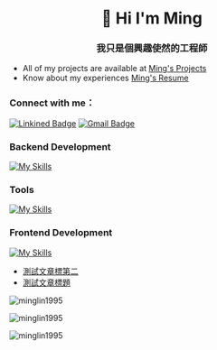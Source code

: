 <h1 align="center">👋 Hi I'm Ming</h1>
<h3 align="center">我只是個興趣使然的工程師</h3>

-  All of my projects are available at [Ming's Projects](https://www.minglin.vip/projects)
-  Know about my experiences [Ming's Resume](https://www.minglin.vip/Ming's%20Resume.pdf)

<h3 align="left">Connect with me：</h3>

[![Linkined Badge](https://img.shields.io/badge/Linkined-blue?style=flat&logo=linkedin&logoColor=white&link=https%3A%2F%2Fwww.linkedin.com%2Fin%2Fyo036563%2F)](https://www.linkedin.com/in/youminglin/)
[![Gmail Badge](https://img.shields.io/badge/Gmail-red?style=flat&logo=gmail&logoColor=white)](mailto:ben014335@gmail.com)

<h3 align="left">Backend Development</h3>

[![My Skills](https://skillicons.dev/icons?i=nodejs,express,py,flask,mysql,mongodb,redis)](https://skillicons.dev)

<h3 align="left">Tools</h3>

[![My Skills](https://skillicons.dev/icons?i=aws,linux,nginx,docker,git,github,githubactions,jest,figma,postman)](https://skillicons.dev)

<h3 align="left">Frontend Development</h3>

[![My Skills](https://skillicons.dev/icons?i=html,css,js,bootstrap)](https://skillicons.dev)

<!-- BLOG-POST-LIST:START -->
- [測試文章標第二](https://minglin.coderbridge.io/2024/02/18/test2/)
- [測試文章標題](https://minglin.coderbridge.io/2024/02/18/test/)
<!-- BLOG-POST-LIST:END -->


<p><img align="center" src="https://github-readme-stats.vercel.app/api/top-langs?username=minglin1995&theme=ambient_gradient&show_icons=true&locale=en&layout=donut" alt="minglin1995" /></p>

<p><img align="center" src="https://github-readme-stats.vercel.app/api?username=minglin1995&theme=ambient_gradient&show_icons=true&locale=en&hide=issues,contribs" alt="minglin1995" /></p>

<p><img align="center" src="https://github-readme-streak-stats.herokuapp.com/?user=minglin1995&theme=ambient_gradient" alt="minglin1995" /></p>
